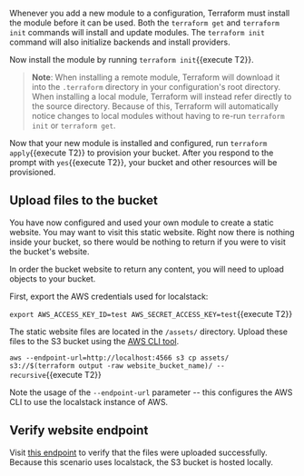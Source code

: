 
Whenever you add a new module to a configuration, Terraform must install the
module before it can be used. Both the `terraform get` and `terraform init`
commands will install and update modules. The `terraform init` command will also
initialize backends and install providers.

Now install the module by running `terraform init`{{execute T2}}.

> **Note**: When installing a remote module, Terraform will download it into
the `.terraform` directory in your configuration's root directory. When
installing a local module, Terraform will instead refer directly to the source
directory. Because of this, Terraform will automatically notice changes to
local modules without having to re-run `terraform init` or `terraform get`.

Now that your new module is installed and configured, run `terraform apply`{{execute T2}} to
provision your bucket. After you respond to the prompt with `yes`{{execute T2}}, 
your bucket and other resources will be provisioned.

## Upload files to the bucket

You have now configured and used your own module to create a static website. You
may want to visit this static website. Right now there is nothing inside your
bucket, so there would be nothing to return if you were to visit the bucket's website. 

In order the bucket website to return any content, you will need to upload 
objects to your bucket. 

First, export the AWS credentials used for localstack:

`export AWS_ACCESS_KEY_ID=test AWS_SECRET_ACCESS_KEY=test`{{execute T2}}

The static website files are located in the `/assets/` directory. Upload these
files to the S3 bucket using the [AWS CLI tool](https://aws.amazon.com/cli/).

`aws --endpoint-url=http://localhost:4566 s3 cp assets/ s3://$(terraform output -raw website_bucket_name)/ --recursive`{{execute T2}}

Note the usage of the `--endpoint-url` parameter -- this configures the AWS CLI
to use the localstack instance of AWS. 

## Verify website endpoint

Visit [this
endpoint](https://[[HOST_SUBDOMAIN]]-4566-[[KATACODA_HOST]].environments.katacoda.com/terraform-edu-modules/index.html)
to verify that the files were uploaded successfully. Because this scenario uses
localstack, the S3 bucket is hosted locally.

